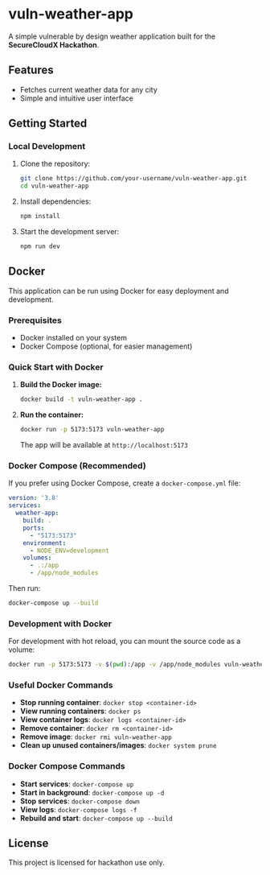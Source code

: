# vuln-weather-app

A simple vulnerable by design weather application built for the **SecureCloudX Hackathon**.

## Features

- Fetches current weather data for any city
- Simple and intuitive user interface

## Getting Started

### Local Development

1. Clone the repository:

    ```bash
    git clone https://github.com/your-username/vuln-weather-app.git
    cd vuln-weather-app
    ```

2. Install dependencies:

    ```bash
    npm install
    ```

3. Start the development server:

    ```bash
    npm run dev
    ```

## Docker

This application can be run using Docker for easy deployment and development.

### Prerequisites

- Docker installed on your system
- Docker Compose (optional, for easier management)

### Quick Start with Docker

1. **Build the Docker image:**

    ```bash
    docker build -t vuln-weather-app .
    ```

2. **Run the container:**

    ```bash
    docker run -p 5173:5173 vuln-weather-app
    ```

    The app will be available at `http://localhost:5173`

### Docker Compose (Recommended)

If you prefer using Docker Compose, create a `docker-compose.yml` file:

```yaml
version: '3.8'
services:
  weather-app:
    build: .
    ports:
      - "5173:5173"
    environment:
      - NODE_ENV=development
    volumes:
      - .:/app
      - /app/node_modules
```

Then run:

```bash
docker-compose up --build
```

### Development with Docker

For development with hot reload, you can mount the source code as a volume:

```bash
docker run -p 5173:5173 -v $(pwd):/app -v /app/node_modules vuln-weather-app
```

### Useful Docker Commands

- **Stop running container**: `docker stop <container-id>`
- **View running containers**: `docker ps`
- **View container logs**: `docker logs <container-id>`
- **Remove container**: `docker rm <container-id>`
- **Remove image**: `docker rmi vuln-weather-app`
- **Clean up unused containers/images**: `docker system prune`

### Docker Compose Commands

- **Start services**: `docker-compose up`
- **Start in background**: `docker-compose up -d`
- **Stop services**: `docker-compose down`
- **View logs**: `docker-compose logs -f`
- **Rebuild and start**: `docker-compose up --build`

## License

This project is licensed for hackathon use only.
